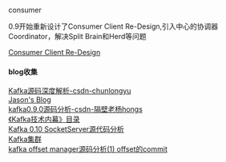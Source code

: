 consumer

0.9开始重新设计了Consumer Client Re-Design,引入中心的协调器Coordinator，解决Split Brain和Herd等问题

[Consumer Client Re-Design](https://cwiki.apache.org/confluence/display/KAFKA/Consumer+Client+Re-Design)


#### blog收集   
[Kafka源码深度解析-csdn-chunlongyu](http://blog.csdn.net/chunlongyu/article/category/6417583)   
[Jason's Blog](http://www.jasongj.com/tags/Kafka/)   
[kafka0.9.0源码分析-csdn-隔壁老杨hongs](http://blog.csdn.net/u014393917/article/category/6332828)   
[《Kafka技术内幕》目录](http://zqhxuyuan.github.io/2017/01/01/Kafka-Code-Index/#《Kafka技术内幕》目录)   
[Kafka 0.10 SocketServer源代码分析](http://www.cnblogs.com/byrhuangqiang/tag/kafka/)   
[Kafka集群](http://uohzoaix.github.io/studies/)   
[kafka offset manager源码分析(1) offset的commit](http://smartyml.com/2016/09/07/kafka%20offset%20manager%E6%BA%90%E7%A0%81%E5%88%86%E6%9E%90(1)%E4%B9%8Boffset%20commit/)
